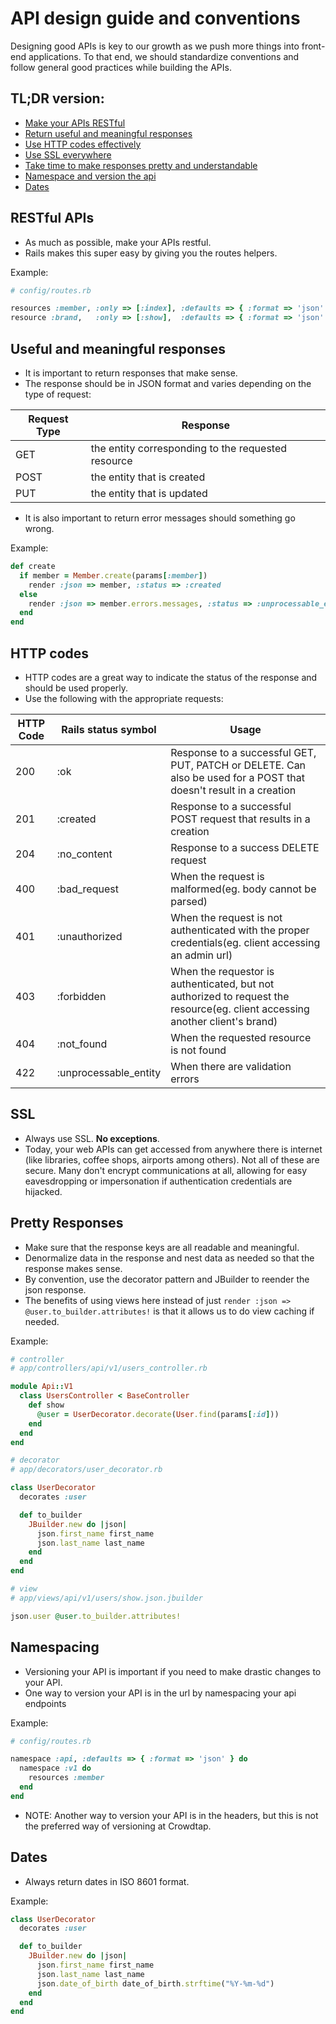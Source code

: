 # API design guide and conventions
Designing good APIs is key to our growth as we push more things into front-end applications. To that end, we should standardize conventions and follow general good practices while building the APIs.

## TL;DR version:
* [Make your APIs RESTful](#restful-apis)
* [Return useful and meaningful responses](#useful-and-meaningful-responses)
* [Use HTTP codes effectively](#http-codes)
* [Use SSL everywhere](#ssl)
* [Take time to make responses pretty and understandable](#pretty-responses)
* [Namespace and version the api](#namespacing)
* [Dates](#dates)

## RESTful APIs

* As much as possible, make your APIs restful.
* Rails makes this super easy by giving you the routes helpers.

Example:
```ruby
# config/routes.rb

resources :member, :only => [:index], :defaults => { :format => 'json' }
resource :brand,   :only => [:show],  :defaults => { :format => 'json' }
```


## Useful and meaningful responses

* It is important to return responses that make sense.
* The response should be in JSON format and varies depending on the type of request:

Request Type |  Response
--- | ---
GET | the entity corresponding to the requested resource
POST |  the entity that is created
PUT | the entity that is updated

* It is also important to return error messages should something go wrong.

Example:
```ruby
def create
  if member = Member.create(params[:member])
    render :json => member, :status => :created
  else
    render :json => member.errors.messages, :status => :unprocessable_entity
  end
end
```


## HTTP codes

* HTTP codes are a great way to indicate the status of the response and should be used properly.
* Use the following with the appropriate requests:

HTTP Code | Rails status symbol | Usage
--- | --- | ---
200 | :ok |Response to a successful GET, PUT, PATCH or DELETE. Can also be used for a POST that doesn't result in a creation
201 | :created | Response to a successful POST request that results in a creation
204 | :no_content | Response to a success DELETE request
400 | :bad_request | When the request is malformed(eg. body cannot be parsed)
401 | :unauthorized | When the request is not authenticated with the proper credentials(eg. client accessing an admin url)
403 | :forbidden | When the requestor is authenticated, but not authorized to request the resource(eg. client accessing another client's brand)
404 | :not_found | When the requested resource is not found
422 | :unprocessable_entity | When there are validation errors


## SSL

* Always use SSL. **No exceptions**.
* Today, your web APIs can get accessed from anywhere there is internet (like libraries, coffee shops, airports among others). Not all of these are secure. Many don't encrypt communications at all, allowing for easy eavesdropping or impersonation if authentication credentials are hijacked.


## Pretty Responses

* Make sure that the response keys are all readable and meaningful.
* Denormalize data in the response and nest data as needed so that the response makes sense.
* By convention, use the decorator pattern and JBuilder to reender the json response.
* The benefits of using views here instead of just `render :json => @user.to_builder.attributes!` is that it allows us to do view caching if needed.

Example:
```ruby
# controller
# app/controllers/api/v1/users_controller.rb

module Api::V1
  class UsersController < BaseController
    def show
      @user = UserDecorator.decorate(User.find(params[:id]))
    end
  end
end

# decorator
# app/decorators/user_decorator.rb

class UserDecorator
  decorates :user

  def to_builder
    JBuilder.new do |json|
      json.first_name first_name
      json.last_name last_name
    end
  end
end

# view
# app/views/api/v1/users/show.json.jbuilder

json.user @user.to_builder.attributes!
```


## Namespacing

* Versioning your API is important if you need to make drastic changes to your API.
* One way to version your API is in the url by namespacing your api endpoints

Example:
```ruby
# config/routes.rb

namespace :api, :defaults => { :format => 'json' } do
  namespace :v1 do
    resources :member
  end
end
```

* NOTE: Another way to version your API is in the headers, but this is not the preferred way of versioning at Crowdtap.


## Dates

* Always return dates in ISO 8601 format.

Example:
```ruby
class UserDecorator
  decorates :user

  def to_builder
    JBuilder.new do |json|
      json.first_name first_name
      json.last_name last_name
      json.date_of_birth date_of_birth.strftime("%Y-%m-%d")
    end
  end
end
```
